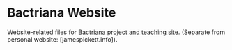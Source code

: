 # Bactriana Website

Website-related files for [Bactriana project and teaching site](bactriana.org). (Separate from personal website: [jamespickett.info]).
